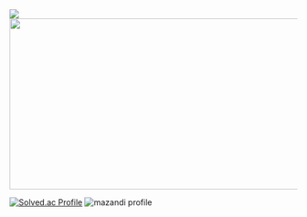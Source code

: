 <img src="https://capsule-render.vercel.app/api?type=waving&color=auto&height=300&section=header&text=YEAJI's%20GITHUB&fontSize=60&fontAlignY=40" />

<a href="https://www.gitanimals.org/en_US?utm_medium=image&utm_source=YeaJi5&utm_content=farm">
<img
  src="https://render.gitanimals.org/farms/YeaJi5"
  width="600"
  height="300"
/>
</a>

<br/>


[![Solved.ac Profile](http://mazassumnida.wtf/api/generate_badge?boj=dalpiecel7)](https://solved.ac/dalpiecel7)
![mazandi profile](http://mazandi.herokuapp.com/api?handle={handle}&theme=warm)

</div>


